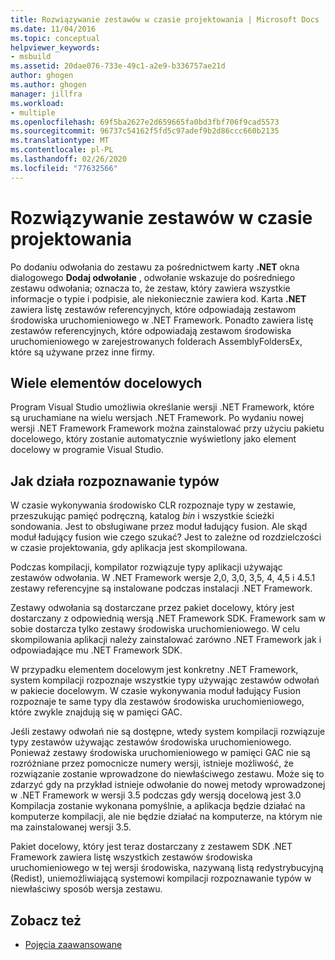 ```yaml
---
title: Rozwiązywanie zestawów w czasie projektowania | Microsoft Docs
ms.date: 11/04/2016
ms.topic: conceptual
helpviewer_keywords:
- msbuild
ms.assetid: 20dae076-733e-49c1-a2e9-b336757ae21d
author: ghogen
ms.author: ghogen
manager: jillfra
ms.workload:
- multiple
ms.openlocfilehash: 69f5ba2627e2d659665fa0bd3fbf706f9cad5573
ms.sourcegitcommit: 96737c54162f5fd5c97adef9b2d86ccc660b2135
ms.translationtype: MT
ms.contentlocale: pl-PL
ms.lasthandoff: 02/26/2020
ms.locfileid: "77632566"
---
```

# <a name="resolve-assemblies-at-design-time"></a>Rozwiązywanie zestawów w czasie projektowania

Po dodaniu odwołania do zestawu za pośrednictwem karty **.NET** okna dialogowego **Dodaj odwołanie** , odwołanie wskazuje do pośredniego zestawu odwołania; oznacza to, że zestaw, który zawiera wszystkie informacje o typie i podpisie, ale niekoniecznie zawiera kod. Karta **.NET** zawiera listę zestawów referencyjnych, które odpowiadają zestawom środowiska uruchomieniowego w .NET Framework. Ponadto zawiera listę zestawów referencyjnych, które odpowiadają zestawom środowiska uruchomieniowego w zarejestrowanych folderach AssemblyFoldersEx, które są używane przez inne firmy.

## <a name="multi-targeting"></a>Wiele elementów docelowych

 Program Visual Studio umożliwia określanie wersji .NET Framework, które są uruchamiane na wielu wersjach .NET Framework. Po wydaniu nowej wersji .NET Framework Framework można zainstalować przy użyciu pakietu docelowego, który zostanie automatycznie wyświetlony jako element docelowy w programie Visual Studio.

## <a name="how-type-resolution-works"></a>Jak działa rozpoznawanie typów

 W czasie wykonywania środowisko CLR rozpoznaje typy w zestawie, przeszukując pamięć podręczną, katalog *bin* i wszystkie ścieżki sondowania. Jest to obsługiwane przez moduł ładujący fusion. Ale skąd moduł ładujący fusion wie czego szukać? Jest to zależne od rozdzielczości w czasie projektowania, gdy aplikacja jest skompilowana.

 Podczas kompilacji, kompilator rozwiązuje typy aplikacji używając zestawów odwołania. W .NET Framework wersje 2,0, 3,0, 3,5, 4, 4,5 i 4.5.1 zestawy referencyjne są instalowane podczas instalacji .NET Framework.

 Zestawy odwołania są dostarczane przez pakiet docelowy, który jest dostarczany z odpowiednią wersją .NET Framework SDK. Framework sam w sobie dostarcza tylko zestawy środowiska uruchomieniowego. W celu skompilowania aplikacji należy zainstalować zarówno .NET Framework jak i odpowiadające mu .NET Framework SDK.

 W przypadku elementem docelowym jest konkretny .NET Framework, system kompilacji rozpoznaje wszystkie typy używając zestawów odwołań w pakiecie docelowym. W czasie wykonywania moduł ładujący Fusion rozpoznaje te same typy dla zestawów środowiska uruchomieniowego, które zwykle znajdują się w pamięci GAC.

 Jeśli zestawy odwołań nie są dostępne, wtedy system kompilacji rozwiązuje typy zestawów używając zestawów środowiska uruchomieniowego. Ponieważ zestawy środowiska uruchomieniowego w pamięci GAC nie są rozróżniane przez pomocnicze numery wersji, istnieje możliwość, że rozwiązanie zostanie wprowadzone do niewłaściwego zestawu. Może się to zdarzyć gdy na przykład istnieje odwołanie do nowej metody wprowadzonej w .NET Framework w wersji 3.5 podczas gdy wersją docelową jest 3.0 Kompilacja zostanie wykonana pomyślnie, a aplikacja będzie działać na komputerze kompilacji, ale nie będzie działać na komputerze, na którym nie ma zainstalowanej wersji 3.5.

 Pakiet docelowy, który jest teraz dostarczany z zestawem SDK .NET Framework zawiera listę wszystkich zestawów środowiska uruchomieniowego w tej wersji środowiska, nazywaną listą redystrybucyjną (Redist), uniemożliwiającą systemowi kompilacji rozpoznawanie typów w niewłaściwy sposób wersja zestawu.

## <a name="see-also"></a>Zobacz też
- [Pojęcia zaawansowane](../msbuild/msbuild-advanced-concepts.md)
